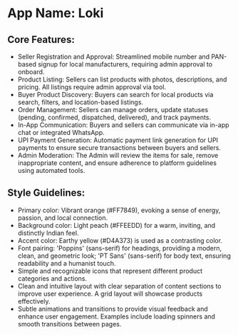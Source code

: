 # **App Name**: Loki

## Core Features:

- Seller Registration and Approval: Streamlined mobile number and PAN-based signup for local manufacturers, requiring admin approval to onboard.
- Product Listing: Sellers can list products with photos, descriptions, and pricing. All listings require admin approval via tool.
- Buyer Product Discovery: Buyers can search for local products via search, filters, and location-based listings.
- Order Management: Sellers can manage orders, update statuses (pending, confirmed, dispatched, delivered), and track payments.
- In-App Communication: Buyers and sellers can communicate via in-app chat or integrated WhatsApp.
- UPI Payment Generation: Automatic payment link generation for UPI payments to ensure secure transactions between buyers and sellers.
- Admin Moderation: The Admin will review the items for sale, remove inappropriate content, and ensure adherence to platform guidelines using automated tools.

## Style Guidelines:

- Primary color: Vibrant orange (#FF7849), evoking a sense of energy, passion, and local connection.
- Background color: Light peach (#FFEEDD) for a warm, inviting, and distinctly Indian feel.
- Accent color: Earthy yellow (#D4A373) is used as a contrasting color.
- Font pairing: 'Poppins' (sans-serif) for headings, providing a modern, clean, and geometric look; 'PT Sans' (sans-serif) for body text, ensuring readability and a humanist touch.
- Simple and recognizable icons that represent different product categories and actions.
- Clean and intuitive layout with clear separation of content sections to improve user experience. A grid layout will showcase products effectively.
- Subtle animations and transitions to provide visual feedback and enhance user engagement. Examples include loading spinners and smooth transitions between pages.
